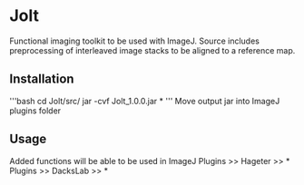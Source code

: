 # Jolt

Functional imaging toolkit to be used with ImageJ.
Source includes preprocessing of interleaved image stacks to be aligned to a reference map.

## Installation
'''bash
cd Jolt/src/
jar -cvf Jolt_1.0.0.jar *
'''
Move output jar into ImageJ plugins folder

## Usage
Added functions will be able to be used in ImageJ
Plugins >> Hageter >> *
Plugins >> DacksLab >> *
